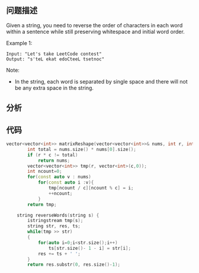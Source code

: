 ## 问题描述
Given a string, you need to reverse the order of characters in each word within a sentence while still preserving whitespace and initial word order.

Example 1:
```
Input: "Let's take LeetCode contest"
Output: "s'teL ekat edoCteeL tsetnoc"
```
Note:
- In the string, each word is separated by single space and there will not be any extra space in the string.

## 分析


## 代码

```cpp
vector<vector<int>> matrixReshape(vector<vector<int>>& nums, int r, int c) {
        int total = nums.size() * nums[0].size();
        if (r * c != total)
            return nums;
        vector<vector<int>> tmp(r, vector<int>(c,0));
        int ncount=0;
        for(const auto v : nums)
            for(const auto i :v){
                tmp[ncount / c][ncount % c] = i;
                ++ncount;
            }
        return tmp;
```



```cpp
    string reverseWords(string s) {
        istringstream tmp(s);
        string str, res, ts;
        while(tmp >> str)
        {
            for(auto i=0;i<str.size();i++)
                ts[str.size()- 1 - i] = str[i];
            res += ts + ' ';
        }
        return res.substr(0, res.size()-1);
```